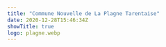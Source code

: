 ```yaml
---
title: "Commune Nouvelle de La Plagne Tarentaise"
date: 2020-12-28T15:46:34Z
showTitle: true
logo: plagne.webp
---
```

